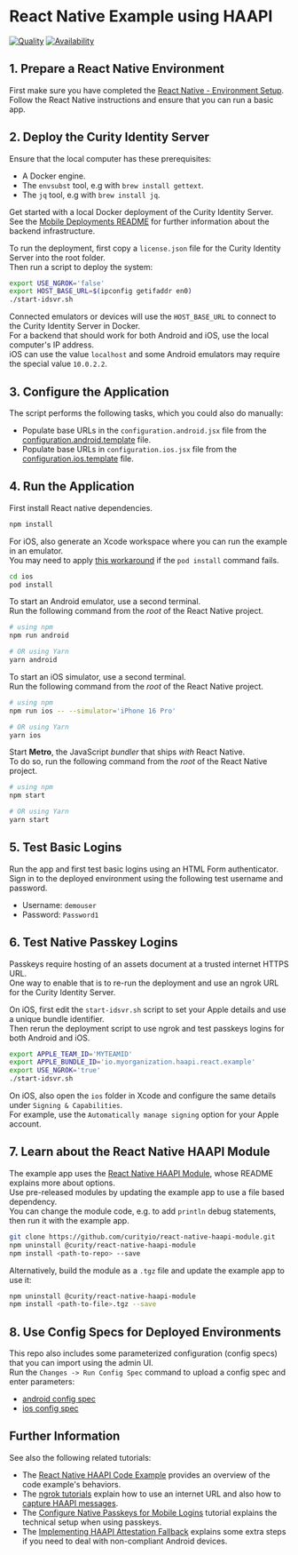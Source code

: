# React Native Example using HAAPI

[![Quality](https://img.shields.io/badge/quality-demo-red)](https://curity.io/resources/code-examples/status/)
[![Availability](https://img.shields.io/badge/availability-source-blue)](https://curity.io/resources/code-examples/status/)

## 1. Prepare a React Native Environment

First make sure you have completed the [React Native - Environment Setup](https://reactnative.dev/docs/environment-setup).\
Follow the React Native instructions and ensure that you can run a basic app.

## 2. Deploy the Curity Identity Server

Ensure that the local computer has these prerequisites:

- A Docker engine.
- The `envsubst` tool, e.g with `brew install gettext`.
- The `jq` tool, e.g with `brew install jq`.

Get started with a local Docker deployment of the Curity Identity Server.\
See the [Mobile Deployments README](https://github.com/curityio/mobile-deployments) for further information about the backend infrastructure.

To run the deployment, first copy a `license.json` file for the Curity Identity Server into the root folder.\
Then run a script to deploy the system:

```bash
export USE_NGROK='false'
export HOST_BASE_URL=$(ipconfig getifaddr en0)
./start-idsvr.sh
```

Connected emulators or devices will use the `HOST_BASE_URL` to connect to the Curity Identity Server in Docker.\
For a backend that should work for both Android and iOS, use the local computer's IP address.\
iOS can use the value `localhost` and some Android emulators may require the special value `10.0.2.2`.

## 3. Configure the Application

The script performs the following tasks, which you could also do manually:

- Populate base URLs in the `configuration.android.jsx` file from the [configuration.android.template](configuration.android.template) file.
- Populate base URLs in `configuration.ios.jsx` file from the [configuration.ios.template](configuration.ios.template) file.

## 4. Run the Application

First install React native dependencies.

```bash
npm install
```

For iOS, also generate an Xcode workspace where you can run the example in an emulator.\
You may need to apply [this workaround](https://github.com/facebook/react-native/issues/42109#issuecomment-1880663873) if the `pod install` command fails.

```bash
cd ios
pod install
```

To start an Android emulator, use a second terminal.\
Run the following command from the _root_ of the React Native project.

```bash
# using npm
npm run android

# OR using Yarn
yarn android
```

To start an iOS simulator, use a second terminal.\
Run the following command from the _root_ of the React Native project.

```bash
# using npm
npm run ios -- --simulator='iPhone 16 Pro'

# OR using Yarn
yarn ios
```

Start **Metro**, the JavaScript _bundler_ that ships _with_ React Native.\
To do so, run the following command from the _root_ of the React Native project.

```bash
# using npm
npm start

# OR using Yarn
yarn start
```

## 5. Test Basic Logins

Run the app and first test basic logins using an HTML Form authenticator.\
Sign in to the deployed environment using the following test username and password.

- Username: `demouser`
- Password: `Password1`

## 6. Test Native Passkey Logins

Passkeys require hosting of an assets document at a trusted internet HTTPS URL.\
One way to enable that is to re-run the deployment and use an ngrok URL for the Curity Identity Server.

On iOS, first edit the `start-idsvr.sh` script to set your Apple details and use a unique bundle identifier.\
Then rerun the deployment script to use ngrok and test passkeys logins for both Android and iOS.

```bash
export APPLE_TEAM_ID='MYTEAMID'
export APPLE_BUNDLE_ID='io.myorganization.haapi.react.example'
export USE_NGROK='true'
./start-idsvr.sh
```

On iOS, also open the `ios` folder in Xcode and configure the same details under `Signing & Capabilities`.\
For example, use the `Automatically manage signing` option for your Apple account.

## 7. Learn about the React Native HAAPI Module

The example app uses the [React Native HAAPI Module](https://github.com/curityio/react-native-haapi-module), whose README explains more about options.\
Use pre-released modules by updating the example app to use a file based dependency.\
You can change the module code, e.g. to add `println` debug statements, then run it with the example app.

```bash
git clone https://github.com/curityio/react-native-haapi-module.git
npm uninstall @curity/react-native-haapi-module
npm install <path-to-repo> --save
```

Alternatively, build the module as a `.tgz` file and update the example app to use it:

```bash
npm uninstall @curity/react-native-haapi-module
npm install <path-to-file>.tgz --save
```

## 8. Use Config Specs for Deployed Environments

This repo also includes some parameterized configuration (config specs) that you can import using the admin UI.\
Run the `Changes -> Run Config Spec` command to upload a config spec and enter parameters:

- [android config spec](config/setup-android-no-attestation-validation.xml) 
- [ios config spec](config/setup-ios-no-attestation-validation.xml)

## Further Information

See also the following related tutorials:

- The [React Native HAAPI Code Example](https://curity.io/resources/learn/react-native-haapi/) provides an overview of the code example's behaviors.
- The [ngrok tutorials](https://curity.io/resources/learn/mobile-setup-ngrok/) explain how to use an internet URL and also how to [capture HAAPI messages](https://curity.io/resources/learn/expose-local-curity-ngrok/#ngrok-inspection-and-status).
-  The [Configure Native Passkeys for Mobile Logins](https://curity.io/resources/learn/mobile-logins-using-native-passkeys/) tutorial explains the technical setup when using passkeys.
- The [Implementing HAAPI Attestation Fallback](https://curity.io/resources/learn/implementing-haapi-fallback/) explains some extra steps if you need to deal with non-compliant Android devices.